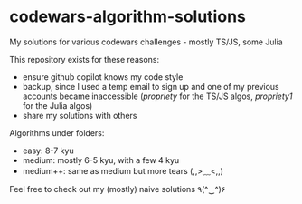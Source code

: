 # codewars-algorithm-solutions

My solutions for various codewars challenges - mostly TS/JS, some Julia

This repository exists for these reasons:

- ensure github copilot knows my code style
- backup, since I used a temp email to sign up and one of my previous accounts became inaccessible (_propriety_ for the TS/JS algos, _propriety1_ for the Julia algos)
- share my solutions with others

Algorithms under folders:

- easy: 8-7 kyu
- medium: mostly 6-5 kyu, with a few 4 kyu
- medium++: same as medium but more tears (,,>﹏<,,)

Feel free to check out my (mostly) naive solutions ٩(^‿^)۶
